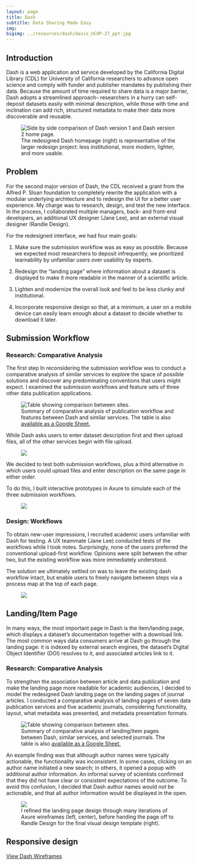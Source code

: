 ```yaml
---
layout: page
title: Dash
subtitle: Data Sharing Made Easy
img: 
bigimg: ../resources/dash/davis_UCOP-27_ppt.jpg
---
```


## Introduction
Dash is a web application and service developed by the California Digital Library (CDL) for University of California researchers to advance open science and comply with funder and publisher mandates by publishing their data. Because the amount of time required to share data is a major barrier, Dash adopts a streamlined approach– researchers in a hurry can self-deposit datasets easily with minimal description, while those with time and inclination can add rich, structured metadata to make their data more discoverable and reusable.

<figure>
  <img src="../resources/dash/dash_home_composit.png" alt="Side by side comparison of Dash version 1 and Dash version 2 home page.">
  <figcaption>The redesigned Dash homepage (right) is representative of the larger redesign project: less institutional, more modern, lighter, and more usable.</figcaption>    
</figure>

## Problem
For the second major version of Dash, the CDL received a grant from the Alfred P. Sloan foundation to completely rewrite the application with a modular underlying architecture and to redesign the UI for a better user experience. My charge was to research, design, and test the new interface. In the process, I collaborated multiple managers, back- and front-end developers, an additional UX designer (Jane Lee), and an external visual designer (Randle Design).

For the redesigned interface, we had four main goals:

1. Make sure the submission workflow was as easy as possible. Because we expected most researchers to deposit infrequently, we prioritized learnability by unfamiliar users over usability by experts.

2. Redesign  the “landing page” where information about a dataset is displayed to make it more readable in the manner of a scientific article.

3. Lighten and modernize the overall look and feel to be less clunky and institutional.

4. Incorporate responsive design so that, at a minimum, a user on a mobile device can easily learn enough about a dataset to decide whether to download it later.

## Submission Workflow

### Research: Comparative Analysis

The first step In reconsidering the submission workflow was to conduct a comparative analysis of similar services to explore the space of possible solutions and discover any predominating conventions that users might expect. I examined the submission workflows and feature sets of three other data publication applications.

<figure>
  <img src="../resources/dash/comparative_analysis.png" alt="Table showing comparison between sites.">
  <figcaption>Summary of comparative analysis of publication workflow and features between Dash and similar services. The table is also <a href="https://docs.google.com/spreadsheets/d/1KQ6gVj3xjnE09H8VyYBQp-jNWCYPKIywB-6yoGpzczw/edit?usp=sharing">available as a Google Sheet.</a>
  </figcaption>
</figure>


While Dash asks users to enter dataset description first and then upload files, all of the other services begin with file upload.

<figure>
  <img src= "../resources/dash/Deposit-workflow.gif">
</figure>

We decided to test both submission workflows, plus a third alternative in which users could upload files and enter description on the same page in either order.

To do this, I built interactive prototypes in Axure to simulate each of the three submission workflows.
<figure>
  <img src= "../resources/dash/Deposit-workflow-test.gif">
</figure>

### Design: Workflows
To obtain new-user impressions, I recruited academic users unfamiliar with Dash for testing. A UX teammate (Jane Lee) conducted tests of the workflows while I took notes. Surprisingly, none of the users preferred the conventional upload-first workflow. Opinions were split between the other two, but the existing workflow was more immediately understood.

The solution we ultimately settled on was to leave the existing dash workflow intact, but enable users to freely navigate between steps via a process map at the top of each page.

<figure>
  <img src= "../resources/dash/Deposit-workflow-final.gif">
</figure>

## Landing/Item Page
In many ways, the most important page in Dash is the item/landing page, which displays a dataset’s documentation together with a download link. The most common ways data consumers arrive at Dash go through the landing page: it is indexed by external search engines, the dataset’s Digital Object Identifier (DOI) resolves to it, and associated articles link to it.

### Research: Comparative Analysis
To strengthen the association between article and data publication and make the landing page more readable for academic audiences, I decided to model the redesigned Dash landing page on the landing pages of journal articles. I conducted a comparative analysis of landing pages of seven data publication services and five academic  journals, considering functionality, layout, what metadata was presented, and metadata presentation formats. 

<figure>
  <img src="../resources/dash/dash_landing_page_comparative_analysis.png" alt="Table showing comparison between sites.">
  <figcaption>Summary of comparative analysis of landing/item pages between Dash, similar services, and selected journals. The table is also <a href="https://docs.google.com/spreadsheets/d/1A-RnHS9Gxxz2sHvVExADmGagWdn9ZBtr4ehc5vybPQ8/edit?usp=sharing">available as a Google Sheet.</a>
  </figcaption>
</figure>

An example finding was that although author names were typically actionable, the functionality was inconsistent. In some cases, clicking on an author name initiated a new search; in others, it opened a popup with additional author information. An informal survey of scientists confirmed that they did not have clear or consistent expectations of the outcome. To avoid this confusion, I decided that Dash author names would not be actionable, and that all author information would be displayed in the open.

<figure>
  <img src= "../resources/dash/Landing_page_sideXside2.png">
  <figcaption>I refined the landing page design through many iterations of Axure wireframes (left, center), before handing the page off to Randle Design for the final visual design template (right).
  </figcaption>
</figure>

## Responsive design


<a class="wireframe" href="http://1ttejm.axshare.com/">View Dash Wireframes</a>


<!--image references-->
[before_after]: ../resources/dash/dash_home_composit.png
[comparative_analysis]: ../resources/dash/comparative_analysis.png

